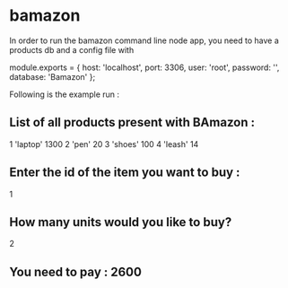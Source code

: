# bamazon

In order to run the bamazon command line node app, you need to have a products db and a config file with 

module.exports = {
  host: 'localhost',
  port: 3306,
  user: 'root',
  password: '',
  database: 'Bamazon'
};

Following is the example run :

 ## List of all products present with BAmazon : 

1 'laptop' 1300
2 'pen' 20
3 'shoes' 100
4 'leash' 14
## Enter the id of the item you want to buy : 
 1
## How many units would you like to buy? 
 2
## You need to pay : 2600
